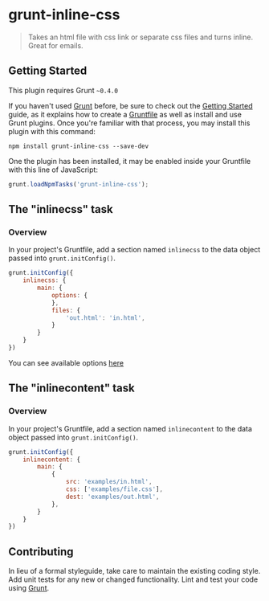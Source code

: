 # grunt-inline-css

> Takes an html file with css link or separate css files and turns inline.	Great for emails.

## Getting Started
This plugin requires Grunt `~0.4.0`

If you haven't used [Grunt](http://gruntjs.com/) before, be sure to check out the [Getting Started](http://gruntjs.com/getting-started) guide, as it explains how to create a [Gruntfile](http://gruntjs.com/sample-gruntfile) as well as install and use Grunt plugins. Once you're familiar with that process, you may install this plugin with this command:

```shell
npm install grunt-inline-css --save-dev
```

One the plugin has been installed, it may be enabled inside your Gruntfile with this line of JavaScript:

```js
grunt.loadNpmTasks('grunt-inline-css');
```

## The "inlinecss" task

### Overview
In your project's Gruntfile, add a section named `inlinecss` to the data object passed into `grunt.initConfig()`.

```js
grunt.initConfig({
	inlinecss: {
		main: {
			options: {
			},
			files: {
				'out.html': 'in.html',
			}
		}
	}
})
```

You can see available options [here](https://github.com/LearnBoost/juice)

## The "inlinecontent" task

### Overview
In your project's Gruntfile, add a section named `inlinecontent` to the data object passed into `grunt.initConfig()`.

```js
grunt.initConfig({
	inlinecontent: {
		main: {
			{
				src: 'examples/in.html',
				css: ['examples/file.css'],
				dest: 'examples/out.html',
			},
		}
	}
})
```

## Contributing
In lieu of a formal styleguide, take care to maintain the existing coding style. Add unit tests for any new or changed functionality. Lint and test your code using [Grunt](http://gruntjs.com/).
